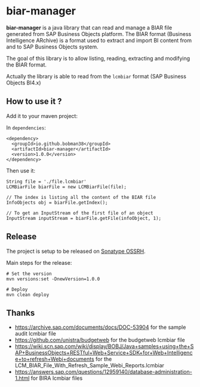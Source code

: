 # biar-manager

**biar-manager** is a java library that can read and manage a BIAR file generated 
from SAP Business Objects platform. The BIAR format (Business Intelligence ARchive) 
is a format used to extract and import BI content from and to SAP Business Objects
system.

The goal of this library is to allow listing, reading, extracting and modifying the
BIAR format.

Actually the library is able to read from the `lcmbiar` format (SAP Business Objects BI4.x)

## How to use it ?

Add it to your maven project:

In `dependencies`:
```
<dependency>
  <groupId>io.github.bobman38</groupId>
  <artifactId>biar-manager</artifactId>
  <version>1.0.0</version>
</dependency>
```

Then use it:

```
String file = './file.lcmbiar'
LCMBiarFile biarFile = new LCMBiarFile(file);

// The index is listing all the content of the BIAR file
InfoObjects obj = biarFile.getIndex();

// To get an InputStream of the first file of an object
InputStream inputStream = biarFile.getFile(infoObject, 1);
```

## Release

The project is setup to be released on [Sonatype OSSRH](https://oss.sonatype.org).

Main steps for the release:

```
# Set the version
mvn versions:set -DnewVersion=1.0.0

# Deploy
mvn clean deploy
```

## Thanks

- https://archive.sap.com/documents/docs/DOC-53904 for the sample audit lcmbiar file
- https://github.com/unistra/budgetweb for the budgetweb lcmbiar file
- https://wiki.scn.sap.com/wiki/display/BOBJ/Java+samples+using+the+SAP+BusinessObjects+RESTful+Web+Service+SDK+for+Web+Intelligence+to+refresh+Webi+documents for the LCM_BIAR_File_With_Refresh_Sample_Webi_Reports.lcmbiar
- https://answers.sap.com/questions/12959140/database-administration-1.html for BIRA lcmbiar files
